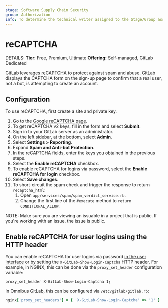 ```yaml
---
stage: Software Supply Chain Security
group: Authorization
info: To determine the technical writer assigned to the Stage/Group associated with this page, see https://handbook.gitlab.com/handbook/product/ux/technical-writing/#assignments
---
```


# reCAPTCHA

DETAILS:
**Tier:** Free, Premium, Ultimate
**Offering:** Self-managed, GitLab Dedicated

GitLab leverages [reCAPTCHA](https://www.google.com/recaptcha/about/)
to protect against spam and abuse. GitLab displays the CAPTCHA form on the sign-up page
to confirm that a real user, not a bot, is attempting to create an account.

## Configuration

To use reCAPTCHA, first create a site and private key.

1. Go to the [Google reCAPTCHA page](https://www.google.com/recaptcha/admin).
1. To get reCAPTCHA v2 keys, fill in the form and select **Submit**.
1. Sign in to your GitLab server as an administrator.
1. On the left sidebar, at the bottom, select **Admin**.
1. Select **Settings > Reporting**.
1. Expand **Spam and Anti-bot Protection**.
1. In the reCAPTCHA fields, enter the keys you obtained in the previous steps.
1. Select the **Enable reCAPTCHA** checkbox.
1. To enable reCAPTCHA for logins via password, select the **Enable reCAPTCHA for login** checkbox.
1. Select **Save changes**.
1. To short-circuit the spam check and trigger the response to return `recaptcha_html`:
   1. Open `app/services/spam/spam_verdict_service.rb`.
   1. Change the first line of the `#execute` method to `return CONDITIONAL_ALLOW`.

NOTE:
Make sure you are viewing an issuable in a project that is public. If you're working with an issue, the issue is public.

## Enable reCAPTCHA for user logins using the HTTP header

You can enable reCAPTCHA for user logins via password [in the user interface](#configuration)
or by setting the `X-GitLab-Show-Login-Captcha` HTTP header.
For example, in NGINX, this can be done via the `proxy_set_header`
configuration variable:

```nginx
proxy_set_header X-GitLab-Show-Login-Captcha 1;
```

In Omnibus GitLab, this can be configured via `/etc/gitlab/gitlab.rb`:

```ruby
nginx['proxy_set_headers'] = { 'X-GitLab-Show-Login-Captcha' => '1' }
```
